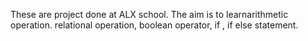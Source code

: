 These are project done at ALX school. The aim is to learnarithmetic operation. relational operation, boolean operator, if , if else statement.
